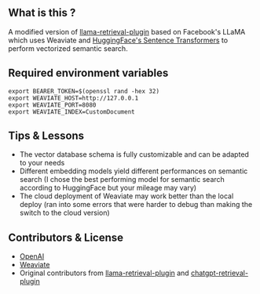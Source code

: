 ## What is this ?

A modified version of [llama-retrieval-plugin]([llama-retrieval-plugin](https://github.com/lastmile-ai/llama-retrieval-plugin/tree/main)) based on Facebook's LLaMA which uses Weaviate and [HuggingFace's Sentence Transformers](https://huggingface.co/sentence-transformers) to perform vectorized semantic search.

## Required environment variables

```
export BEARER_TOKEN=$(openssl rand -hex 32)
export WEAVIATE_HOST=http://127.0.0.1
export WEAVIATE_PORT=8080
export WEAVIATE_INDEX=CustomDocument
```

## Tips & Lessons

- The vector database schema is fully customizable and can be adapted to your needs
- Different embedding models yield different performances on semantic search (I chose the best performing model for semantic search according to HuggingFace but your mileage may vary)
- The cloud deployment of Weaviate may work better than the local deploy (ran into some errors that were harder to debug than making the switch to the cloud version)

## Contributors & License

- [OpenAI](https://github.com/openai)
- [Weaviate](https://weaviate.io/developers/weaviate/client-libraries/python)
- Original contributors from [llama-retrieval-plugin](https://github.com/lastmile-ai/llama-retrieval-plugin) and [chatgpt-retrieval-plugin](https://github.com/openai/chatgpt-retrieval-plugin)